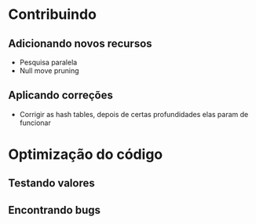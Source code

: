 # Contribuindo

## Adicionando novos recursos
* Pesquisa paralela
* Null move pruning

## Aplicando correções
* Corrigir as hash tables, depois de certas profundidades elas param de funcionar

# Optimização do código

## Testando valores

## Encontrando bugs
